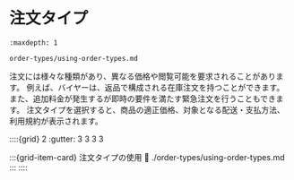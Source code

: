 # 注文タイプ

```{toctree}
:maxdepth: 1

order-types/using-order-types.md
```

注文には様々な種類があり、異なる価格や閲覧可能を要求されることがあります。 例えば、バイヤーは、返品で構成される在庫注文を持つことができます。 また、追加料金が発生するが即時の要件を満たす緊急注文を行うこともできます。 注文タイプを選択すると、商品の適正価格、対象となる配送・支払方法、利用規約が表示されます。

::::{grid} 2
:gutter: 3 3 3 3

:::{grid-item-card} 注文タイプの使用
:link: ./order-types/using-order-types.md
:::
::::
